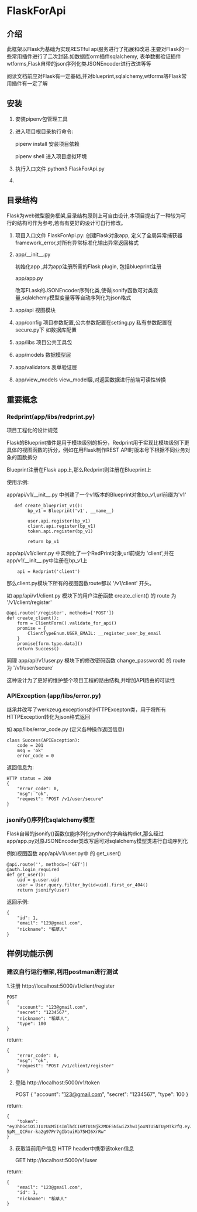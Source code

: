 # FlaskForApi

## 介绍
此框架以Flask为基础为实现RESTful api服务进行了拓展和改进.主要对Flask的一些常用插件进行了二次封装.如数据库orm插件sqlalchemy,
表单数据验证插件wtforms,Flask自带的json序列化类JSONEncoder进行改进等等

阅读文档前应对Flask有一定基础,并对blueprint,sqlalchemy,wtforms等Flask常用插件有一定了解 

## 安装

1. 安装pipenv包管理工具
2. 进入项目根目录执行命令:
    
    pipenv install  安装项目依赖
    
    pipenv shell    进入项目虚拟环境
3. 执行入口文件 python3 FlaskForApi.py
4. 
    
## 目录结构
Flask为web微型服务框架,目录结构原则上可自由设计,本项目提出了一种较为可行的结构可作为参考,若有有更好的设计可自行修改。

1. 项目入口文件 FlaskForApi.py:
    创建Flask对象app, 定义了全局异常捕获器framework_error,对所有异常标准化输出异常返回格式 
2. app/\_\_init\_\_.py
    
    初始化app ,并为app注册所需的Flask plugin, 包括blueprint注册
    
   app/app.py
   
    改写FLask的JSONEncoder序列化类,使得jsonify函数可对类变量,sqlalchemy模型变量等等自动序列化为json格式
   
3. app/api  视图模块
4. app/config   项目参数配置,公共参数配置在setting.py 私有参数配置在secure.py下 如数据库配置
5. app/libs  项目公共工具包
6. app/models  数据模型层
7. app/validators 表单验证层
8. app/view_models view_model层,对返回数据进行前端可读性转换


## 重要概念
### Redprint(app/libs/redprint.py)  

项目工程化的设计规范
   
   Flask的Blueprint插件是用于模块级别的拆分，Redprint用于实现比模块级别下更具体的视图函数的拆分，例如在用Flask制作REST API时版本号下根据不同业务对象的函数拆分
   
   Blueprint注册在Flask app上,那么Redprint则注册在Blueprint上
   
   使用示例:
   
   app/api/v1/\_\_init\_\_.py 中创建了一个v1版本的Blueprint对象bp_v1,url前缀为'v1'
   
   
   
       def create_blueprint_v1():
            bp_v1 = Blueprint('v1', __name__)
        
            user.api.register(bp_v1)
            client.api.register(bp_v1)
            token.api.register(bp_v1)
        
            return bp_v1
   
   app/api/v1/client.py 中实例化了一个RedPrint对象,url前缀为 'client',并在app/v1/\_\_init\_\_.py中注册在bp_v1上
   

        api = Redprint('client')
        
   
   那么client.py模块下所有的视图函数route都以 '/v1/client' 开头。
   
   如 app/api/v1/client.py 模块下的用户注册函数 create_client() 的 route 为 '/v1/client/register'
   
   
    @api.route('/register', methods=['POST'])
    def create_client():
        form = ClientForm().validate_for_api()
        promise = {
            ClientTypeEnum.USER_EMAIL: __register_user_by_email
        }
        promise[form.type.data]()
        return Success()
   
   同理 app/api/v1/user.py 模块下的修改密码函数 change_password() 的 route 为 '/v1/user/secure'
   
   这种设计为了更好的维护整个项目工程的路由结构,并增加API路由的可读性

### APIException (app/libs/error.py)   
继承并改写了werkzeug.exceptions的HTTPExcepton类，用于将所有HTTPException转化为json格式返回

如 app/libs/error_code.py (定义各种操作返回信息)
    
    class Success(APIException):
        code = 201
        msg = 'ok'
        error_code = 0
        
返回信息为:

    HTTP status = 200
    {
        "error_code": 0,
        "msg": "ok",
        "request": "POST /v1/user/secure"
    }

### jsonify()序列化sqlalchemy模型
Flask自带的jsonify()函数仅能序列化python的字典结构dict,那么经过app/app.py对原JSONEncoder类改写后可对sqlalchemy模型类进行自动序列化


例如视图函数 app/api/v1/user.py中 的 get_user()


    @api.route('', methods=['GET'])
    @auth.login_required
    def get_user():
        uid = g.user.uid
        user = User.query.filter_by(id=uid).first_or_404()
        return jsonify(user)
        
返回示例:
    
    
    {
        "id": 1,   
        "email": "123@gmail.com",
        "nickname": "稻草人"
    }

## 样例功能示例
### 建议自行运行框架,利用postman进行测试

1.注册 http://localhost:5000/v1/client/register 

    POST
    {
        "account": "123@gmail.com",
        "secret": "1234567",
        "nickname": "稻草人",
        "type": 100
    }
    
return:

    {
        "error_code": 0,
        "msg": "ok",
        "request": "POST /v1/client/register"
    }
    

2. 登陆 http://localhost:5000/v1/token 


    POST
    {
        "account": "123@gmail.com",
        "secret": "1234567",
        "type": 100
    }
    
        
return:


    {
        "token": "eyJhbGciOiJIUzUxMiIsImlhdCI6MTU1Njk2MDE5NiwiZXhwIjoxNTU5NTUyMTk2fQ.eyJ1aWQiOjEsInR5cGUiOjEwMCwic2NvcGUiOiJBZG1pblNjb3BlIn0.Kgn0DPMxhatd090tkDWB_FTX7Unc_mMkmkVz2LNQLgG9AYHt-SpM__QCFmr-ka2g97Pr7gIbtuiRb75HI6XrRw"
    }


3. 获取当前用户信息 HTTP header中携带该token信息 
    
    
    GET http://localhost:5000/v1/user
    
    
return:
    
    {
        "email": "123@gmail.com",
        "id": 1,
        "nickname": "稻草人"
    }
    
    
    
   
   

